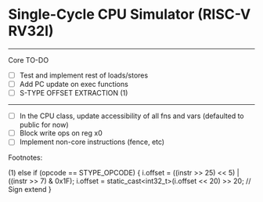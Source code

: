 # Single-Cycle CPU Simulator (RISC-V RV32I)

---

Core TO-DO

- [ ] Test and implement rest of loads/stores
- [ ] Add PC update on exec functions
- [ ] S-TYPE OFFSET EXTRACTION (1)

---

- [ ] In the CPU class, update accessibility of all fns and vars (defaulted to public for now)
- [ ] Block write ops on reg x0
- [ ] Implement non-core instructions (fence, etc)

Footnotes:

(1)
else if (opcode == STYPE_OPCODE) {
i.offset = ((instr >> 25) << 5) | ((instr >> 7) & 0x1F);
i.offset = static_cast<int32_t>(i.offset << 20) >> 20; // Sign extend
}
